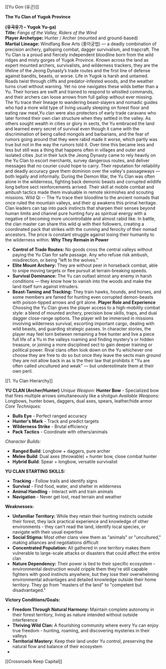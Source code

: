 [[Yu Gon (유곤)]]

**The Yu Clan of Yugok Province**

**(유곡유가 – Yugok Yu-ga)**  
**Title:** _Fangs of the Valley, Riders of the Wind_  
**Player Archetype:** Hunter / Archer (mounted and ground-based)  
**Martial Lineage:** Windfang Bow Arts (풍아궁법) — a deadly combination of precision archery, galloping combat, dagger survivalism, and trapcraft.
The Yu Clan is a proud and fiercely independent bloodline born from the wild ridges and misty gorges of Yugok Province. Known across the land as expert mounted archers, survivalists, and wilderness trackers, they are the lifeline of the Jeong Dynasty’s trade routes and the first line of defense 
against bandits, beasts, or worse. Life in Yugok is harsh and untamed. Roads twist through cliffs and predator-infested woods, and the weather turns cruel without warning. Yet no one navigates these wilds better than a Yu. Their horses are swift and trained to respond to whistled commands, and their archers can loose arrows from full gallop without ever missing.
The Yu trace their lineage to wandering beast-slayers and nomadic guides who had a more wild type of living usually sleeping on forest floor and eating raw meat,Yu clan were also protectors of early trade caravans who later formed their own clan structure when they settled in the valley. As others sought wealth in cities or glory in sects, the Yu embraced the land and learned every secret of survival even though it came with the discrimination of being called mongols and barbarians, and the fear of rumors going around that they were rabid made it worse, which partly was true but not in the way the rumors told it. Over time this became less and less but still was a thing that happens often in villages and outer and isolated cities ,but in their luck the Jeong Dynasty came to rely heavily on the Yu Clan to escort merchants, survey dangerous routes, and deliver messages that no courier could hope to carry. Their reputation for reliability and deadly accuracy gave them dominion over the valley's passageways — both legally and informally. During the Demon War, the Yu Clan was often alone in the wilderness, fighting back demonic beasts and corrupted wildlife long before sect reinforcements arrived. Their skill at mobile combat and ambush tactics made them invaluable in remote skirmishes and scouting missions.
Wild Qi -- The Yu trace their bloodline to the ancient nomads that once ruled the mountain valleys, and their qi awakens this primal heritage. Clan leaders can tap into pack instincts that sharpen their senses beyond human limits and channel pure hunting fury as spiritual energy with a negative of becoming more uncontrollable and almost rabid like. In battle, the clan master can share this wild qi with their followers, creating a coordinated pack that strikes with the cunning and ferocity of their nomad ancestors. The price is constant struggle against losing their humanity to the wilderness within.
**Why They Remain in Power**
- **Control of Trade Routes:** No goods cross the central valleys without paying the Yu Clan for safe passage. Any who refuse risk ambush, misdirection, or being "left to the wolves."
- **Elite Mount Archery:** They are without peer in horseback combat, able to snipe moving targets or flee pursuit at terrain-breaking speeds.
- **Survival Dominance:** The Yu can outlast almost any enemy in harsh conditions — they know how to vanish into the woods and make the land itself turn against intruders.
- **Beast-Taming and Tracking:** They train hawks, hounds, and horses, and some members are famed for hunting even corrupted demon-beasts with poison-tipped arrows and grit alone.
**Player Role and Experience**
Choosing the Yu Clan gives the player access to a high-mobility combat style: a blend of mounted archery, precision bow skills, traps, and dual dagger close-range options. The player will be immersed in missions involving wilderness survival, escorting important cargo, dealing with wild beasts, and guarding strategic passes.
In character stories, the player may feel torn between remaining a free hunter and live a piece full life of a Yu in the valleys roaming and finding mystery's or hidden treasure, or joining a more disciplined sect to gain deeper training or political power. Rival clans often look down on the Yu whichever one choose they are free to do so but once they leave the sects main ground they are not allow back in as is the their law that prohibits it 
"Yu are often called uncultured and weak" — but underestimate them at their own peril.

[[1. Yu Clan Hierarchy]]


**YU CLAN (Archer/Hunter)** _Unique Weapon:_ **Hunter Bow** - Specialized bow that fires multiple arrows simultaneously like a shotgun _Available Weapons:_ Longbows, hunter bows, daggers, dual axes, spears, leather/hide armor _Core Techniques:_
- **Bulls Eye** - Perfect ranged accuracy
- **Hunter's Mark** - Track and predict targets
- **Wilderness Strike** - Brutal efficiency
- **Pack Tactics** - Coordinate with others/animals

_Character Builds:_
- **Ranged Build**: Longbow + daggers, pure archer
- **Melee Build**: Dual axes (throwable) + hunter bow, close combat hunter
- **Hybrid Build**: Spear + longbow, versatile survivalist

**YU CLAN STARTING SKILLS:**
- **Tracking** - Follow trails and identify signs
- **Survival** - Find food, water, and shelter in wilderness
- **Animal Handling** - Interact with and train animals
- **Navigation** - Never get lost, read terrain and weather

**Weaknesses:**
- **Unfamiliar Territory:** While they retain their hunting instincts outside their forest, they lack practical experience and knowledge of other environments - they can't read the land, identify local species, or navigate with their usual expertise
- **Social Stigma:** Most other clans view them as "animals" or "uncultured," making alliances and negotiations difficult
- **Concentrated Population:** All gathered in one territory makes them vulnerable to large-scale attacks or disasters that could affect the entire clan
- **Nature Dependency:** Their power is tied to their specific ecosystem - environmental destruction would cripple them
they're still capable fighters with good instincts anywhere, but they lose their overwhelming environmental advantages and detailed knowledge outside their home territory. They go from "masters of the land" to "competent but disadvantaged."

**Victory Conditions/Goals:**
- **Freedom Through Natural Harmony:** Maintain complete autonomy in their forest territory, living as nature intended without outside interference
- **Thriving Wild Clan:** A flourishing community where every Yu can enjoy true freedom - hunting, roaming, and discovering mysteries in their valleys
- **Territorial Mastery:** Keep their land under Yu control, preserving the natural flow and balance of their ecosystem
- 
[[Crossroads Keep Capital]]